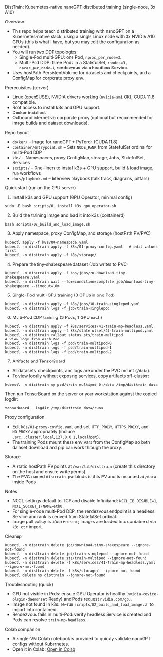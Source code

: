DistTrain: Kubernetes-native nanoGPT distributed training (single-node, 3x A10)

Overview

- This repo helps teach distributed training with nanoGPT on a Kubernetes-native stack, using a single Linux node with 3x NVIDIA A10 GPUs (this is what I have, but you may edit the configuration as needed).
- You will run two DDP topologies:
  - Single-Pod multi-GPU: one Pod, `nproc_per_node=3`.
  - Multi-Pod DDP: three Pods in a StatefulSet, `nnodes=3, nproc_per_node=1`, rendezvous via a headless Service.
- Uses hostPath PersistentVolume for datasets and checkpoints, and a ConfigMap for corporate proxy env.

Prerequisites (server)

- Linux (openSUSE), NVIDIA drivers working (`nvidia-smi` OK), CUDA 11.8 compatible.
- Root access to install k3s and GPU support.
- Docker installed.
- Outbound internet via corporate proxy (optional but recommended for image builds and dataset downloads).

Repo layout

- `docker/` – Image for nanoGPT + PyTorch (CUDA 11.8)
- `container/entrypoint.sh` – Sets `NODE_RANK` from StatefulSet ordinal for multi-Pod DDP
- `k8s/` – Namespaces, proxy ConfigMap, storage, Jobs, StatefulSet, Services
- `scripts/` – One-liners to install k3s + GPU support, build & load image, run workflows
- `docs/playbook.md` – Interview playbook (talk track, diagrams, pitfalls)

Quick start (run on the GPU server)

1) Install k3s and GPU support (GPU Operator, minimal config)

```
sudo -E bash scripts/01_install_k3s_gpu_operator.sh
```

2) Build the training image and load it into k3s (containerd)

```
bash scripts/02_build_and_load_image.sh
```

3) Apply namespace, proxy ConfigMap, and storage (hostPath PV/PVC)

```
kubectl apply -f k8s/00-namespace.yaml
kubectl -n disttrain apply -f k8s/01-proxy-config.yaml   # edit values first
kubectl -n disttrain apply -f k8s/storage/
```

4) Prepare the tiny-shakespeare dataset (Job writes to PVC)

```
kubectl -n disttrain apply -f k8s/jobs/20-download-tiny-shakespeare.yaml
kubectl -n disttrain wait --for=condition=complete job/download-tiny-shakespeare --timeout=10m
```

5) Single-Pod multi-GPU training (3 GPUs in one Pod)

```
kubectl -n disttrain apply -f k8s/jobs/30-train-singlepod.yaml
kubectl -n disttrain logs -f job/train-singlepod
```

6) Multi-Pod DDP training (3 Pods, 1 GPU each)

```
kubectl -n disttrain apply -f k8s/services/41-train-mp-headless.yaml
kubectl -n disttrain apply -f k8s/statefulset/40-train-multipod.yaml
kubectl -n disttrain rollout status sts/train-multipod
# View logs from each Pod
kubectl -n disttrain logs -f pod/train-multipod-0
kubectl -n disttrain logs -f pod/train-multipod-1
kubectl -n disttrain logs -f pod/train-multipod-2
```

7) Artifacts and TensorBoard

- All datasets, checkpoints, and logs are under the PVC mount (`/data`).
- To view locally without exposing services, copy artifacts off-cluster:

```
kubectl -n disttrain cp pod/train-multipod-0:/data /tmp/disttrain-data
```

Then run TensorBoard on the server or your workstation against the copied logdir:

```
tensorboard --logdir /tmp/disttrain-data/runs
```

Proxy configuration

- Edit `k8s/01-proxy-config.yaml` and set `HTTP_PROXY`, `HTTPS_PROXY`, and `NO_PROXY` appropriately (include `.svc,.cluster.local,127.0.0.1,localhost`).
- The training Pods mount these env vars from the ConfigMap so both dataset download and pip can work through the proxy.

Storage

- A static hostPath PV points at `/var/lib/disttrain` (create this directory on the host and ensure write perms).
- The PVC named `disttrain-pvc` binds to this PV and is mounted at `/data` inside Pods.

Notes

- NCCL settings default to TCP and disable Infiniband: `NCCL_IB_DISABLE=1`, `NCCL_SOCKET_IFNAME=eth0`.
- For single-node multi-Pod DDP, the rendezvous endpoint is a headless Service and rank is derived from StatefulSet ordinal.
- Image pull policy is `IfNotPresent`; images are loaded into containerd via `k3s ctr` import.

Cleanup

```
kubectl -n disttrain delete job/download-tiny-shakespeare --ignore-not-found
kubectl -n disttrain delete job/train-singlepod --ignore-not-found
kubectl -n disttrain delete sts/train-multipod --ignore-not-found
kubectl -n disttrain delete -f k8s/services/41-train-mp-headless.yaml --ignore-not-found
kubectl -n disttrain delete -f k8s/storage/ --ignore-not-found
kubectl delete ns disttrain --ignore-not-found
```

Troubleshooting (quick)

- GPU not visible in Pods: ensure GPU Operator is healthy (`nvidia-device-plugin-daemonset` Ready) and Pods request `nvidia.com/gpu`.
- Image not found in k3s: re-run `scripts/02_build_and_load_image.sh` to import into containerd.
- Rendezvous fails in multi-Pod: verify headless Service is created and Pods can resolve `train-mp-headless`.

Colab companion

- A single-VM Colab notebook is provided to quickly validate nanoGPT configs without Kubernetes.
- Open it in Colab: [Open in Colab](https://colab.research.google.com/github/fxcawley/nanoSandbox/blob/master/notebooks/colab_nanoGPT_companion.ipynb)


